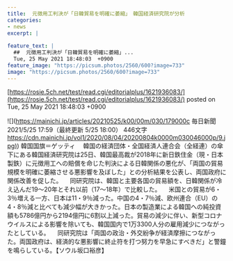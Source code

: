 ```yaml
---
title:  元徴用工判決が「日韓貿易を明確に萎縮」　韓国経済研究院が分析  
categories:
- news
excerpt: |
  
feature_text: |
  ##  元徴用工判決が「日韓貿易を明確に萎縮」...
  Tue, 25 May 2021 18:48:03  +0900
feature_image: "https://picsum.photos/2560/600?image=733"
image: "https://picsum.photos/2560/600?image=733"
---
```


[https://rosie.5ch.net/test/read.cgi/editorialplus/1621936083/](https://rosie.5ch.net/test/read.cgi/editorialplus/1621936083/)
posted on Tue, 25 May 2021 18:48:03  +0900

<!--more-->

![](https://mainichi.jp/articles/20210525/k00/00m/030/179000c 毎日新聞 2021/5/25 17:59（最終更新 5/25 18:00） 446文字 [https://cdn.mainichi.jp/vol1/2020/08/04/20200804k0000m030046000p/9.jpg)](https://cdn.mainichi.jp/vol1/2020/08/04/20200804k0000m030046000p/9.jpg)) 韓国国旗＝ゲッティ 　韓国の経済団体・全国経済人連合会（全経連）の傘下にある韓国経済研究院は25日、韓国最高裁が2018年に新日鉄住金（現・日本製鉄）に元徴用工への賠償を命じた判決による日韓関係の悪化が、「両国の貿易規模を明確に萎縮させる悪影響を及ぼした」との分析結果を公表し、両国政府に関係改善を促した。 　同研究院は、韓国と主要各国の貿易額を、日韓関係が冷え込んだ19〜20年とそれ以前（17〜18年）で比較した。 　米国との貿易が6・3％増える一方、日本は11・9％減った。中国の4・7％減、欧州連合（EU）の4・8％減と比べても減少幅が大きかった。日本の製造業による韓国への純投資額も5786億円から2194億円に6割以上減った。貿易の減少に伴い、新型コロナウイルスによる影響を除いても、韓国国内で1万3300人分の雇用減少につながったとしている。 　同研究院は「両国の政治・外交紛争が経済摩擦につながった。両国政府は、経済的な悪影響に終止符を打つ努力を早急にすべきだ」と警鐘を鳴らしている。【ソウル坂口裕彦】
